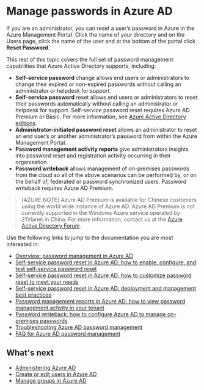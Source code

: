 <properties
	pageTitle="Manage passwords in Azure AD | Windows Azure"
	description="How to manage passwords in Azure AD."
	services="active-directory"
	documentationCenter=""
	authors="curtand"
	manager="stevenpo"
	editor=""/>

<tags
	ms.service="active-directory"
	ms.date="09/21/2015"
	wacn.date=""/>

# Manage passwords in Azure AD

If you are an administrator, you can reset a user’s password in Azure in the Azure Management Portal. Click the name of your directory and on the Users page, click the name of the user and at the bottom of the portal click **Reset Password**.

This rest of this topic covers the full set of password management capabilities that Azure Active Directory supports, including:

- **Self-service password** change allows end users or administrators to change their expired or non-expired passwords without calling an administrator or helpdesk for support.
- **Self-service password** reset allows end users or administrators to reset their passwords automatically without calling an administrator or helpdesk for support. Self-service password reset requires Azure AD Premium or Basic. For more information, see [Azure Active Directory editions](/documentation/articles/active-directory-editions).
- **Administrator-initiated password reset** allows an administrator to reset an end user’s or another administrator’s password from within the Azure Management Portal.
- **Password management activity reports** give administrators insights into password reset and registration activity occurring in their organization.
- **Password writeback** allows management of on-premises passwords from the cloud so all of the above scenarios can be performed by, or on the behalf of, federated or password synchronized users. Password writeback requires Azure AD Premium. 

> [AZURE.NOTE]
> Azure AD Premium is available for Chinese customers using the world wide instance of Azure AD. Azure AD Premium is not currently supported in the Windows Azure service operated by 21Vianet in China. For more information, contact us at the [Azure Active Directory Forum](http://feedback.azure.com/forums/169401-azure-active-directory).

Use the following links to jump to the documentation you are most interested in:

- [Overview: password management in Azure AD](/documentation/articles/active-directory-passwords-how-it-works)
- [Self-service password reset in Azure AD: how to enable, configure, and test self-service password reset](/documentation/articles/active-directory-passwords-getting-started#enable-users-to-reset-their-azure-ad-passwords)
- [Self-service password reset in Azure AD: how to customize password reset to meet your needs](/documentation/articles/active-directory-passwords-customize)
- [Self-service password reset in Azure AD: deployment and management best practices](/documentation/articles/active-directory-passwords-best-practices)
- [Password management reports in Azure AD: how to view password management activity in your tenant](/documentation/articles/active-directory-passwords-get-insights)
- [Password writeback: how to configure Azure AD to manage on-premises passwords](/documentation/articles/active-directory-passwords-getting-started#enable-users-to-reset-or-change-their-ad-passwords)
- [Troubleshooting Azure AD password management](/documentation/articles/active-directory-passwords-troubleshoot)
- [FAQ for Azure AD password management](/documentation/articles/active-directory-passwords-faq)


## What's next

- [Administering Azure AD](/documentation/articles/active-directory-administer)
- [Create or edit users in Azure AD](/documentation/articles/active-directory-create-users)
- [Manage groups in Azure AD](/documentation/articles/active-directory-manage-groups)
